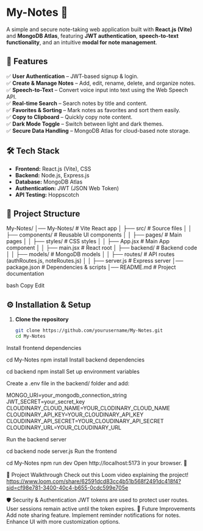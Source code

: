 # My-Notes 📒  

A simple and secure note-taking web application built with **React.js (Vite)** and **MongoDB Atlas**, featuring **JWT authentication**, **speech-to-text functionality**, and an intuitive **modal for note management**.  

## 🚀 Features  
✅ **User Authentication** – JWT-based signup & login.  
✅ **Create & Manage Notes** – Add, edit, rename, delete, and organize notes.  
✅ **Speech-to-Text** – Convert voice input into text using the Web Speech API.  
✅ **Real-time Search** – Search notes by title and content.  
✅ **Favorites & Sorting** – Mark notes as favorites and sort them easily.  
✅ **Copy to Clipboard** – Quickly copy note content.  
✅ **Dark Mode Toggle** – Switch between light and dark themes.  
✅ **Secure Data Handling** – MongoDB Atlas for cloud-based note storage.  

## 🛠️ Tech Stack  
- **Frontend:** React.js (Vite), CSS  
- **Backend:** Node.js, Express.js  
- **Database:** MongoDB Atlas  
- **Authentication:** JWT (JSON Web Token)  
- **API Testing:** Hoppscotch  

## 📂 Project Structure  
My-Notes/ │── My-Notes/ # Vite React app
│ ├── src/ # Source files
│ │ ├── components/ # Reusable UI components
│ │ ├── pages/ # Main pages
│ │ ├── styles/ # CSS styles
│ │ ├── App.jsx # Main App component
│ │ ├── main.jsx # React root
│ ├── backend/ # Backend code
│ │ ├── models/ # MongoDB models
│ │ ├── routes/ # API routes (authRoutes.js, noteRoutes.js)
│ │ ├── server.js # Express server
│── package.json # Dependencies & scripts
│── README.md # Project documentation

bash
Copy
Edit

## ⚙️ Installation & Setup  
1. **Clone the repository**  
   ```sh
   git clone https://github.com/yourusername/My-Notes.git
   cd My-Notes
Install frontend dependencies

cd My-Notes
npm install
Install backend dependencies

cd backend
npm install
Set up environment variables

Create a .env file in the backend/ folder and add:

MONGO_URI=your_mongodb_connection_string
JWT_SECRET=your_secret_key
CLOUDINARY_CLOUD_NAME=YOUR_CLODINARY_CLOUD_NAME
CLOUDINARY_API_KEY=YOUR_CLOUDINARY_API_KEY
CLOUDINARY_API_SECRET=YOUR_CLOUDINARY_API_SECRET
CLOUDINARY_URL=YOUR_CLOUDINARY_URL

Run the backend server

cd backend
node server.js
Run the frontend

cd My-Notes
npm run dev
Open http://localhost:5173 in your browser. 🚀

🎥 Project Walkthrough
Check out this Loom video explaining the project! https://www.loom.com/share/62591dcd83cc4b51b568f2491dc418f4?sid=cf98e781-3400-40c4-b655-0cdc599e705e

🛡️ Security & Authentication
JWT tokens are used to protect user routes.
User sessions remain active until the token expires.
📌 Future Improvements
Add note sharing feature.
Implement reminder notifications for notes.
Enhance UI with more customization options.

